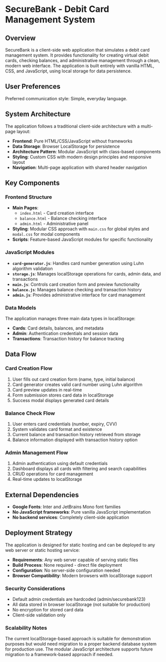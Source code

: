 # SecureBank - Debit Card Management System

## Overview
SecureBank is a client-side web application that simulates a debit card management system. It provides functionality for creating virtual debit cards, checking balances, and administrative management through a clean, modern web interface. The application is built entirely with vanilla HTML, CSS, and JavaScript, using local storage for data persistence.

## User Preferences
Preferred communication style: Simple, everyday language.

## System Architecture
The application follows a traditional client-side architecture with a multi-page layout:

- **Frontend**: Pure HTML/CSS/JavaScript without frameworks
- **Data Storage**: Browser LocalStorage for persistence
- **Architecture Pattern**: Modular JavaScript with class-based components
- **Styling**: Custom CSS with modern design principles and responsive layout
- **Navigation**: Multi-page application with shared header navigation

## Key Components

### Frontend Structure
- **Main Pages**: 
  - `index.html` - Card creation interface
  - `balance.html` - Balance checking interface  
  - `admin.html` - Administrative panel
- **Styling**: Modular CSS approach with `main.css` for global styles and `modal.css` for modal components
- **Scripts**: Feature-based JavaScript modules for specific functionality

### JavaScript Modules
- **`card-generator.js`**: Handles card number generation using Luhn algorithm validation
- **`storage.js`**: Manages localStorage operations for cards, admin data, and transactions
- **`main.js`**: Controls card creation form and preview functionality
- **`balance.js`**: Manages balance checking and transaction history
- **`admin.js`**: Provides administrative interface for card management

### Data Models
The application manages three main data types in localStorage:
- **Cards**: Card details, balances, and metadata
- **Admin**: Authentication credentials and session data
- **Transactions**: Transaction history for balance tracking

## Data Flow

### Card Creation Flow
1. User fills out card creation form (name, type, initial balance)
2. Card generator creates valid card number using Luhn algorithm
3. Card preview updates in real-time
4. Form submission stores card data in localStorage
5. Success modal displays generated card details

### Balance Check Flow
1. User enters card credentials (number, expiry, CVV)
2. System validates card format and existence
3. Current balance and transaction history retrieved from storage
4. Balance information displayed with transaction history option

### Admin Management Flow
1. Admin authentication using default credentials
2. Dashboard displays all cards with filtering and search capabilities
3. CRUD operations for card management
4. Real-time updates to localStorage

## External Dependencies
- **Google Fonts**: Inter and JetBrains Mono font families
- **No JavaScript frameworks**: Pure vanilla JavaScript implementation
- **No backend services**: Completely client-side application

## Deployment Strategy
The application is designed for static hosting and can be deployed to any web server or static hosting service:

- **Requirements**: Any web server capable of serving static files
- **Build Process**: None required - direct file deployment
- **Configuration**: No server-side configuration needed
- **Browser Compatibility**: Modern browsers with localStorage support

### Security Considerations
- Default admin credentials are hardcoded (admin/securebank123)
- All data stored in browser localStorage (not suitable for production)
- No encryption for stored card data
- Client-side validation only

### Scalability Notes
The current localStorage-based approach is suitable for demonstration purposes but would need migration to a proper backend database system for production use. The modular JavaScript architecture supports future migration to a framework-based approach if needed.